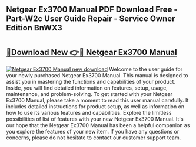 ## Netgear Ex3700 Manual PDF Download Free - Part-W2c User Guide Repair - Service Owner Edition BnWX3

# <h2><a href="http://cf18370.oget.top/?id=Netgear+Ex3700+Manual">🔗Download New 👉🔴 Netgear Ex3700 Manual</a></h2>

[![Netgear Ex3700 Manual new download](https://i.imgur.com/5g1atiW.png)](http://cf18370.oget.top/?id=Netgear+Ex3700+Manual)
Welcome to the user guide for your newly purchased Netgear Ex3700 Manual. This manual is designed to assist you in mastering the functions and capabilities of your product. Inside, you will find detailed information on features, setup, usage, maintenance, and problem-solving. To get started with your Netgear Ex3700 Manual, please take a moment to read this user manual carefully. It includes detailed instructions for product setup, as well as information on how to use its various features and capabilities. Explore the limitless possibilities of list of features with your new Netgear Ex3700 Manual. It's our hope that the Netgear Ex3700 Manual has been a helpful companion as you explore the features of your new item. If you have any questions or concerns, please do not hesitate to contact our customer support team.
